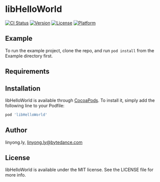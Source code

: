# libHelloWorld

[![CI Status](https://img.shields.io/travis/linyong.ly/libHelloWorld.svg?style=flat)](https://travis-ci.org/linyong.ly/libHelloWorld)
[![Version](https://img.shields.io/cocoapods/v/libHelloWorld.svg?style=flat)](https://cocoapods.org/pods/libHelloWorld)
[![License](https://img.shields.io/cocoapods/l/libHelloWorld.svg?style=flat)](https://cocoapods.org/pods/libHelloWorld)
[![Platform](https://img.shields.io/cocoapods/p/libHelloWorld.svg?style=flat)](https://cocoapods.org/pods/libHelloWorld)

## Example

To run the example project, clone the repo, and run `pod install` from the Example directory first.

## Requirements

## Installation

libHelloWorld is available through [CocoaPods](https://cocoapods.org). To install
it, simply add the following line to your Podfile:

```ruby
pod 'libHelloWorld'
```

## Author

linyong.ly, linyong.ly@bytedance.com

## License

libHelloWorld is available under the MIT license. See the LICENSE file for more info.

